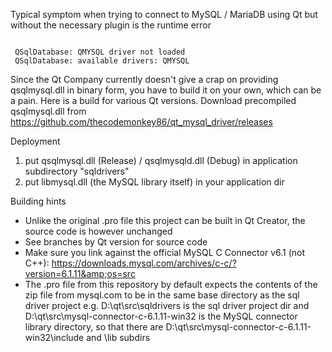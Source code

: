 Typical symptom when trying to connect to MySQL / MariaDB using Qt but without the necessary plugin is the runtime error 


<pre><code>
 QSqlDatabase: QMYSQL driver not loaded
 QSqlDatabase: available drivers: QMYSQL
</code></pre>


Since the Qt Company currently doesn't give a crap on providing qsqlmysql.dll in binary form, you have to build it on your own, which can be a pain. Here is a build for various Qt versions. Download precompiled qsqlmysql.dll from https://github.com/thecodemonkey86/qt_mysql_driver/releases

Deployment

1) put qsqlmysql.dll (Release) / qsqlmysqld.dll (Debug) in application subdirectory "sqldrivers" 
2) put libmysql.dll (the MySQL library itself) in your application dir 

 
Building hints
- Unlike the original .pro file this project can be built in Qt Creator, the source code is however unchanged
- See branches by Qt version for source code
- Make sure you link against the official MySQL C Connector v6.1 (not C++): https://downloads.mysql.com/archives/c-c/?version=6.1.11&amp;os=src
- The .pro file from this repository by default expects the contents of the zip file from mysql.com to be in the same base directory as the sql driver project
	e.g. D:\qt\src\sqldrivers is the sql driver project dir and D:\qt\src\mysql-connector-c-6.1.11-win32 is the MySQL connector library directory, so that there are D:\qt\src\mysql-connector-c-6.1.11-win32\include and \lib subdirs
